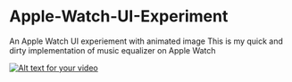 # Apple-Watch-UI-Experiment
An Apple Watch UI experiement with animated image 
This is my quick and dirty implementation of music equalizer on Apple Watch


[![Alt text for your video](https://raw.githubusercontent.com/tsunglintsai/Apple-Watch-UI-Experiment/master/Screenshot/Apple-Watch-UI-Experiment.png)](http://youtu.be/iha28dWUevw)
